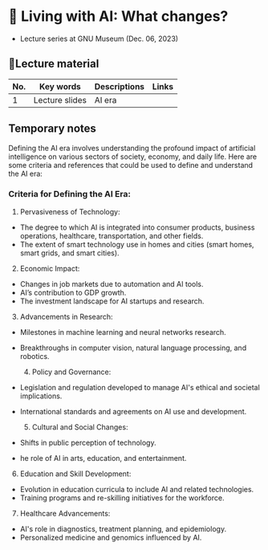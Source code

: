 # 👀 Living with AI: What changes?


+  Lecture series at GNU Museum  (Dec. 06, 2023)

## 🎄Lecture material

|No.|Key words| Descriptions| Links|
|--|--|--|--|
|1|Lecture slides| AI era ||

## Temporary notes

Defining the AI era involves understanding the profound impact of artificial intelligence on various sectors of society, economy, and daily life. Here are some criteria and references that could be used to define and understand the AI era:

### Criteria for Defining the AI Era:

1. Pervasiveness of Technology:

+ The degree to which AI is integrated into consumer products, business operations, healthcare, transportation, and other fields.
+ The extent of smart technology use in homes and cities (smart homes, smart grids, and smart cities).

2. Economic Impact:

+ Changes in job markets due to automation and AI tools.
+ AI’s contribution to GDP growth.
+ The investment landscape for AI startups and research.

3. Advancements in Research:

+ Milestones in machine learning and neural networks research.
+ Breakthroughs in computer vision, natural language processing, and robotics.

  4. Policy and Governance:

+ Legislation and regulation developed to manage AI's ethical and societal implications.
+ International standards and agreements on AI use and development.

  5. Cultural and Social Changes:

+ Shifts in public perception of technology.
+  he role of AI in arts, education, and entertainment.

6. Education and Skill Development:

+ Evolution in education curricula to include AI and related technologies.
+ Training programs and re-skilling initiatives for the workforce.

7. Healthcare Advancements:

+ AI's role in diagnostics, treatment planning, and epidemiology.
+ Personalized medicine and genomics influenced by AI.

